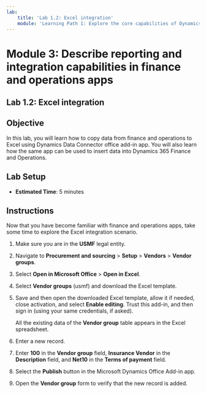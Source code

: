 ```yaml
---
lab:
    title: 'Lab 1.2: Excel integration'
    module: 'Learning Path 1: Explore the core capabilities of Dynamics 365 finance and operations apps'
---
```


# Module 3: Describe reporting and integration capabilities in finance and operations apps

## Lab 1.2: Excel integration

## Objective

In this lab, you will learn how to copy data from finance and operations to Excel using Dynamics Data Connector office add-in app. You will also learn how the same app can be used to insert data into Dynamics 365 Finance and Operations. 

## Lab Setup

   - **Estimated Time**: 5 minutes

## Instructions

Now that you have become familiar with finance and operations apps, take some time to explore the Excel integration scenario.

1.  Make sure you are in the **USMF** legal entity.

2.  Navigate to **Procurement and sourcing** > **Setup** > **Vendors** > **Vendor groups**.

3.  Select **Open in Microsoft Office** > **Open in Excel**.

4.  Select **Vendor groups** (usmf) and download the Excel template.

5.  Save and then open the downloaded Excel template, allow it if needed, close activation, and select **Enable editing**. Trust this add-in, and then sign in (using your same credentials, if asked).

    All the existing data of the **Vendor group** table appears in the Excel spreadsheet.

6.  Enter a new record.

7.  Enter **100** in the **Vendor group** field, **Insurance Vendor** in the **Description** field, and **Net10** in the **Terms of payment** field.

8.  Select the **Publish** button in the Microsoft Dynamics Office Add-in app.

9.  Open the **Vendor group** form to verify that the new record is added.

